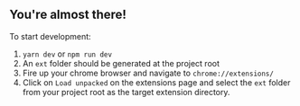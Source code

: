 ## You're almost there!

To start development:

1. `yarn dev` or `npm run dev`
2. An `ext` folder should be generated at the project root
3. Fire up your chrome browser and navigate to `chrome://extensions/`
4. Click on `Load unpacked` on the extensions page and select the `ext` folder from your project root as the target extension directory.